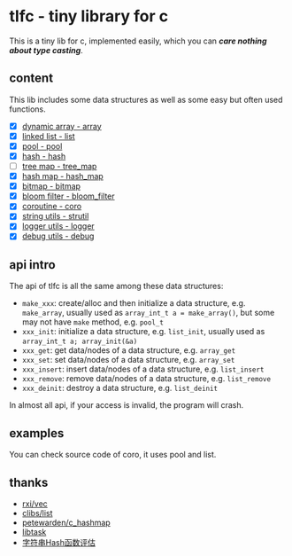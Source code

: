# tlfc - tiny library for c

This is a tiny lib for c, implemented easily, which you can ***care nothing about type casting***.

## content

This lib includes some data structures as well as some easy but often used functions.

+ [x] [dynamic array - array](https://github.com/Leetsong/tlfc/tree/master/array)
+ [x] [linked list   - list](https://github.com/Leetsong/tlfc/tree/master/list)
+ [x] [pool          - pool](https://github.com/Leetsong/tlfc/tree/master/pool)
+ [x] [hash          - hash](https://github.com/Leetsong/tlfc/tree/master/hash)
+ [ ] [tree map      - tree_map]()
+ [x] [hash map      - hash_map](https://github.com/Leetsong/tlfc/tree/master/map/hash-map)
+ [x] [bitmap        - bitmap](https://github.com/Leetsong/tlfc/tree/master/bitmap)
+ [x] [bloom filter  - bloom_filter](https://github.com/Leetsong/tlfc/tree/master/bloom-filter)
+ [x] [coroutine     - coro](https://github.com/Leetsong/tlfc/tree/master/coro)
+ [x] [string utils  - strutil](https://github.com/Leetsong/tlfc/tree/master/strutil)
+ [x] [logger utils  - logger](https://github.com/Leetsong/tlfc/tree/master/logger)
+ [x] [debug utils   - debug](https://github.com/Leetsong/tlfc/tree/master/debug)

## api intro

The api of tlfc is all the same among these data structures:

+ `make_xxx`: create/alloc and then initialize a data structure, e.g. `make_array`, usually used as `array_int_t a = make_array()`, but some may not have `make` method, e.g. `pool_t`
+ `xxx_init`: initialize a data structure, e.g. `list_init`, usually used as `array_int_t a; array_init(&a)`
+ `xxx_get`: get data/nodes of a data structure, e.g. `array_get`
+ `xxx_set`: set data/nodes of a data structure, e.g. `array_set`
+ `xxx_insert`: insert data/nodes of a data structure, e.g. `list_insert`
+ `xxx_remove`: remove data/nodes of a data structure, e.g. `list_remove`
+ `xxx_deinit`: destroy a data structure, e.g. `list_deinit`

In almost all api, if your access is invalid, the program will crash.

## examples

You can check source code of coro, it uses pool and list.

## thanks

+ [rxi/vec](https://github.com/rxi/vec)
+ [clibs/list](https://github.com/clibs/list)
+ [petewarden/c_hashmap](https://github.com/petewarden/c_hashmap)
+ [libtask](https://swtch.com/libtask/)
+ [字符串Hash函数评估](http://blog.csdn.net/liuaigui/article/details/5050697)
